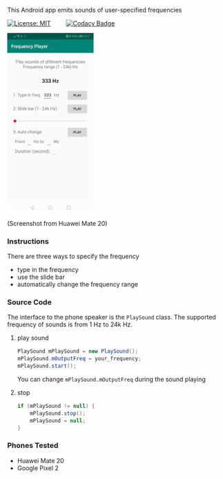 This Android app emits sounds of user-specified frequencies

[![License: MIT](https://img.shields.io/badge/License-MIT-yellow.svg)](https://opensource.org/licenses/MIT)
&nbsp; &nbsp; &nbsp; &nbsp;
[![Codacy Badge](https://api.codacy.com/project/badge/Grade/ca7d5f2614c4433995f8bfdc949a8967)](https://www.codacy.com/app/dtczhl/dtc-frequency-player?utm_source=github.com&amp;utm_medium=referral&amp;utm_content=dtczhl/dtc-frequency-player&amp;utm_campaign=Badge_Grade)

<img src="./huawei_mate_20_screenshot.jpg" width="200" alt="Huawei Mate 20"/>

(Screenshot from Huawei Mate 20)

### Instructions
There are three ways to specify the frequency

*   type in the frequency
*   use the slide bar
*   automatically change the frequency range

### Source Code
The interface to the phone speaker is the `PlaySound` class. The supported frequency of sounds is from 1 Hz to 24k Hz.

1.  play sound
    ```java
    PlaySound mPlaySound = new PlaySound();
    mPlaySound.mOutputFreq = your_frequency;
    mPlaySound.start();
    ```
    You can change `mPlaySound.mOutputFreq` during the sound playing

2.  stop
    ```java
    if (mPlaySound != null) {
        mPlaySound.stop();
        mPlaySound = null;
    }
    ```

### Phones Tested

*   Huawei Mate 20
*   Google Pixel 2

